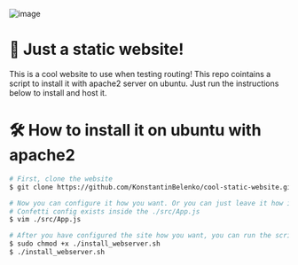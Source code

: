 ![image](https://user-images.githubusercontent.com/90444271/188604949-fbde4ab0-56de-4a22-8fee-f647c1f6163e.png)

# 👋 Just a static website!
This is a cool website to use when testing routing! This repo cointains a script to install it with apache2 server on ubuntu.
Just run the instructions below to install and host it.

# 🛠 How to install it on ubuntu with apache2
```bash
# First, clone the website
$ git clone https://github.com/KonstantinBelenko/cool-static-website.git && cd cool-static-website

# Now you can configure it how you want. Or you can just leave it how it is.
# Confetti config exists inside the ./src/App.js
$ vim ./src/App.js

# After you have configured the site how you want, you can run the script.
$ sudo chmod +x ./install_webserver.sh
$ ./install_webserver.sh
```
